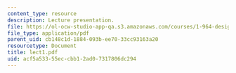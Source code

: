 ```yaml
---
content_type: resource
description: Lecture presentation.
file: https://ol-ocw-studio-app-qa.s3.amazonaws.com/courses/1-964-design-for-sustainability-fall-2006/acf5a53355eccbb12ad07317806dc294_lect1.pdf
file_type: application/pdf
parent_uid: cb148c1d-1884-093b-ee70-33cc93163a20
resourcetype: Document
title: lect1.pdf
uid: acf5a533-55ec-cbb1-2ad0-7317806dc294
---
```

